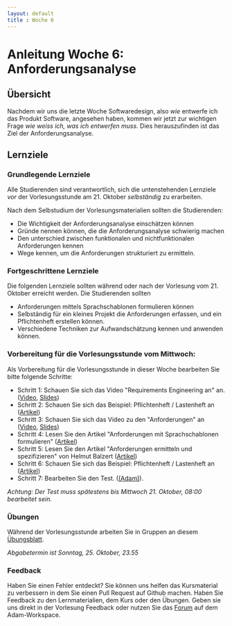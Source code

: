```yaml
---
layout: default
title : Woche 6
---
```

# Anleitung Woche 6: Anforderungsanalyse

## Übersicht

Nachdem wir uns die letzte Woche Softwaredesign, also *wie* entwerfe ich das Produkt Software, angesehen haben, kommen wir jetzt zur 
wichtigen Frage *wie weiss ich, was ich entwerfen muss*. Dies herauszufinden ist das Ziel der Anforderungsanalyse.

## Lernziele

### Grundlegende Lernziele

Alle Studierenden sind verantwortlich, sich die untenstehenden Lernziele *vor* der Vorlesungsstunde am 21. Oktober *selbständig* zu erarbeiten.

Nach dem Selbstudium der Vorlesungsmaterialien sollten die Studierenden:
- Die Wichtigkeit der Anforderungsanalyse einschätzen können
- Gründe nennen können, die die Anforderungsanalyse schwierig machen
- Den unterschied zwischen funktionalen und nichtfunktionalen Anforderungen kennen
- Wege kennen, um die Anforderungen strukturiert zu ermitteln. 
 
### Fortgeschrittene Lernziele 

Die folgenden Lernziele sollten während oder nach der Vorlesung vom 21. Oktober erreicht werden. Die Studierenden sollten
- Anforderungen mittels Sprachschablonen formulieren können
- Selbständig für ein kleines Projekt die Anforderungen erfassen, und ein Pflichtenheft erstellen können. 
- Verschiedene Techniken zur Aufwandschätzung kennen und anwenden können.


### Vorbereitung für die Vorlesungsstunde vom Mittwoch:

Als Vorbereitung für die Vorlesungsstunde in dieser Woche bearbeiten Sie bitte folgende Schritte:

* Schritt 1: Schauen Sie sich das Video "Requirements Engineering an" an.  ([Video](https://tube.switch.ch/videos/e9a8b379), [Slides](./slides/requirements-engineering.html))
* Schritt 2: Schauen Sie sich das Beispiel: Pflichtenheft / Lastenheft an ([Artikel](./articles/pflichtenheft1.html))
* Schritt 3: Schauen Sie sich das Video zu den "Anforderungen" an ([Video](https://tube.switch.ch/videos/76899f60), [Slides](./slides/requirements.html))
* Schritt 4: Lesen Sie den Artikel "Anforderungen mit Sprachschablonen formulieren" ([Artikel](./articles/language-templates.html))
* Schritt 5: Lesen Sie den Artikel "Anforderungen ermitteln und spezifizieren" von Helmut Balzert ([Artikel](https://adam.unibas.ch/goto_adam_file_840448_download.html))
 * Schritt 6: Schauen Sie sich das Beispiel: Pflichtenheft / Lastenheft an ([Artikel](./articles/pflichtenheft2.html))
* Schritt 7: Bearbeiten Sie den Test. ([(Adam)](https://adam.unibas.ch/goto_adam_tst_1059773.html)). 

*Achtung: Der Test muss spätestens bis Mittwoch 21. Oktober, 08:00 bearbeitet sein.*
  

### Übungen
Während der Vorlesungsstunde arbeiten Sie in Gruppen an diesem [Übungsblatt](../project/week6/exercises.html). 

*Abgabetermin ist Sonntag, 25. Oktober, 23.55*

### Feedback

Haben Sie einen Fehler entdeckt? Sie können uns helfen das Kursmaterial zu verbessern in dem Sie einen Pull Request auf Github machen. 
Haben Sie Feedback zu den Lernmaterialien, dem Kurs oder den Übungen. Geben sie uns direkt in der Vorlesung Feedback oder nutzen Sie das [Forum](https://adam.unibas.ch/goto_adam_frm_1030287.html) auf dem Adam-Workspace.
